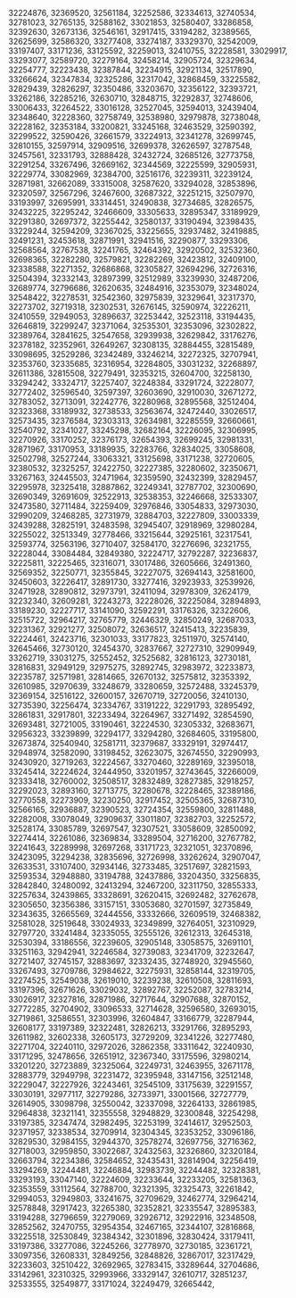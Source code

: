 32224876,
32369520,
32561184,
32252586,
32334613,
32740534,
32781023,
32765135,
32588162,
33021853,
32580407,
33286858,
32392630,
32673136,
32546161,
32917415,
33194282,
32389565,
32625699,
32586320,
33277408,
33274187,
33329370,
32542009,
33197407,
33171236,
33125592,
32259013,
32410755,
32228581,
33029917,
33293077,
32589720,
32279164,
32458214,
32905724,
32329634,
32254777,
32223438,
32387844,
32234915,
32921134,
32517890,
33266624,
32347834,
32325286,
32317042,
32868459,
33225582,
32829439,
32826297,
32350486,
33203670,
32356122,
32393721,
33262186,
32285216,
32630710,
32848715,
32292837,
32748606,
33006433,
32264522,
33016128,
32527045,
32594013,
32439404,
32348640,
32228360,
32758749,
32538980,
32979878,
32738048,
32228162,
32353184,
33200821,
33245168,
32463529,
32590392,
32299522,
32590426,
32661579,
33224913,
32341278,
32699745,
32810155,
32597914,
32909516,
32699378,
32626597,
32787548,
32457561,
32331793,
32888428,
32432724,
32685126,
32773758,
32291254,
33267496,
32669162,
32344569,
32225599,
32905931,
32229774,
33082969,
32384700,
32516176,
32239311,
32239124,
32871981,
32662089,
33315008,
32587620,
33294028,
32853896,
32320597,
32567296,
32467600,
32687322,
32251215,
32507970,
33193997,
32695991,
33314451,
32490838,
32734685,
32826575,
32432225,
32295242,
32466609,
33305633,
32895347,
33189929,
32291380,
32697372,
32255442,
32580137,
33190494,
32398435,
33229244,
32594209,
32367025,
33225655,
32937482,
32419885,
32491231,
32453618,
32871991,
32941516,
32290877,
33293306,
32568564,
32767538,
32241765,
32464392,
32920502,
32532360,
32698365,
32282280,
32579821,
32282269,
32423812,
32409100,
32338588,
32271352,
32686868,
32305827,
32694296,
32726316,
32504394,
32332143,
32897399,
32512989,
33239930,
32487206,
32689774,
32796686,
32620635,
32484916,
32353079,
32348024,
32548422,
32278531,
32542360,
32975839,
32329641,
32317370,
32273702,
32719318,
32302531,
32676145,
32590974,
32226211,
32410559,
32949053,
32896637,
32253442,
32523118,
33194435,
32646819,
32299247,
32371064,
32535301,
32353096,
32302822,
32389764,
32841625,
32547658,
32939938,
32629842,
33176276,
32378182,
32352961,
32649267,
32308135,
32884455,
32815489,
33098695,
32529286,
32342489,
33246214,
32272325,
32707941,
32353760,
32335685,
32316954,
32284805,
33031232,
32268897,
32611386,
32815508,
32279491,
32353215,
32604700,
32258130,
33294242,
33324717,
32257407,
32248384,
33291724,
32228077,
32772402,
32596540,
32597397,
32603690,
32910030,
32671272,
32783052,
32713091,
32242776,
32280968,
32895568,
32512404,
32323368,
33189932,
32738533,
32563674,
32472440,
33026517,
32573435,
32376584,
32303313,
32634981,
32285559,
32660661,
32540792,
32341027,
33245298,
32682164,
32226095,
32306995,
32270926,
33170252,
32376173,
32654393,
32699245,
32981331,
32871967,
33170953,
33189935,
32283766,
32834025,
33058608,
32502798,
32527244,
33063321,
33125698,
33171238,
32720605,
32380532,
32325257,
32422750,
32227385,
32280602,
32350671,
33267163,
32445503,
32471964,
32359590,
32432399,
32829457,
32295978,
32325418,
32887862,
32249341,
32787702,
32300690,
32690349,
32691609,
32522913,
32538353,
32246668,
32533307,
32473580,
32711484,
32259409,
32976846,
33054833,
32973030,
32990209,
32468285,
32731979,
32884703,
32227809,
33003339,
32439288,
32825191,
32483598,
32945407,
32918969,
32980284,
32255022,
32513349,
32778466,
33215644,
32925161,
32317541,
32593774,
32563196,
32710407,
32584170,
32276696,
32321755,
32228044,
33084484,
32849380,
32224717,
32792287,
32236837,
32225811,
32225465,
32316071,
33017486,
32605666,
32491360,
32569352,
32250771,
32355845,
32227075,
32694143,
32581600,
32450603,
32226417,
32891730,
33277416,
32923933,
32539926,
32471928,
32890812,
32973791,
32411094,
32978309,
32624179,
32232340,
32609281,
32243273,
32228026,
32225084,
32894893,
33189230,
32227717,
33141090,
32592291,
33176326,
32322606,
32515722,
32964217,
32765779,
32446329,
32850249,
32687033,
32231367,
32921277,
32508072,
32636517,
32415413,
32235839,
32224461,
32423716,
32301033,
33177823,
32511970,
32574140,
32645466,
32730120,
32454370,
32837667,
32727310,
32909949,
33262719,
33031275,
32552452,
32525682,
32816123,
32730181,
32816831,
32949129,
32975275,
32892745,
32983972,
32233873,
32235787,
32571981,
32814665,
32670132,
32575812,
32353392,
32610985,
32970639,
33248679,
33280659,
32572488,
33245379,
32369154,
32516122,
32600157,
32670719,
32720056,
32410130,
32735390,
32256474,
32334767,
33191222,
32291793,
32895492,
32861831,
32917801,
32233494,
32264967,
33271492,
32854590,
32693481,
32721005,
33190461,
32224530,
32305332,
32683671,
32956323,
33239899,
32294177,
33294280,
32684605,
33195800,
32673874,
32540940,
32581711,
32379687,
33329191,
32974417,
32948974,
32582090,
33198452,
32623075,
32674550,
32290993,
32430920,
32719263,
32224567,
33270460,
32289169,
32395018,
33245414,
32224624,
32444950,
33201957,
32743645,
32266009,
32333418,
32760002,
32508517,
32832489,
32827385,
32918257,
32292023,
32893160,
32713775,
32280678,
32228465,
32389186,
32770558,
32273909,
32230250,
32917452,
32505365,
32687310,
32566165,
32936887,
32390523,
32724354,
32559800,
32811488,
32282008,
33078049,
32909637,
33011807,
32382703,
32252572,
32528174,
33085789,
32697547,
32307521,
33058609,
32850092,
32274414,
32261086,
32369834,
33289504,
32716200,
32767782,
32241643,
32289998,
32697268,
33171723,
32321051,
32370896,
32423095,
32294238,
32835696,
32726998,
33262624,
32907047,
32633531,
33107400,
32934146,
32733485,
32517697,
32821593,
32593534,
32948880,
33194788,
32437886,
33204350,
33256835,
32842840,
32480092,
32413294,
32467200,
32311750,
32855333,
32257634,
32439865,
33328691,
32620415,
32692482,
32762678,
32305650,
32356386,
33157151,
33053680,
32701597,
32735849,
32343635,
32665569,
32444556,
33332666,
32609519,
32468382,
32581028,
32519648,
33024933,
32349899,
32764051,
32310929,
32797720,
33241484,
32335055,
32555126,
32612313,
32645318,
32530394,
33186556,
32239605,
32905148,
33058575,
32691101,
33251163,
32942941,
32246584,
32739083,
32341709,
32232647,
32721407,
32745157,
32883697,
32332435,
32748920,
32945560,
33267493,
32709786,
32984622,
32275931,
32858144,
32319705,
32274525,
32549038,
32619010,
32239238,
32610508,
32811693,
33197396,
32671626,
33029032,
32892767,
32252087,
32783214,
33026917,
32327816,
32871986,
32717644,
32907688,
32870152,
32772285,
32704902,
33096533,
32714628,
32596580,
32693015,
32719861,
32586551,
32303996,
32604847,
33166779,
32287944,
32608177,
33197389,
32322481,
32826213,
33291766,
32895293,
32611982,
32602338,
32605173,
32729209,
32341226,
32277480,
32271704,
32240110,
32972026,
32862358,
33311642,
32240930,
33171295,
32478656,
32651912,
32367340,
33175596,
32980214,
33201220,
32723889,
32325064,
32249731,
32463955,
32671178,
32883779,
32949798,
32231472,
32395948,
33147156,
32512148,
32229047,
32227926,
32243461,
32545109,
33175639,
32291557,
33030191,
32977117,
32279286,
32733971,
33001566,
32727779,
32614905,
33098798,
32550042,
32337098,
32264133,
32861985,
32964838,
32321141,
32355558,
32948829,
32300848,
32254298,
33197385,
32347474,
32982495,
32253199,
32414617,
32952503,
32371957,
32338534,
32709914,
32304345,
32353252,
33096186,
32829530,
32984155,
32944370,
32578274,
32697756,
32716362,
32718003,
32959850,
33022687,
32432563,
32326860,
32320184,
32663794,
32234386,
32584652,
32435431,
32814904,
32256419,
33294269,
32244481,
32246884,
32983739,
32244482,
32328381,
33293193,
33047140,
32224609,
32233644,
32233205,
32581363,
32353559,
33112564,
32788700,
32321395,
32325473,
32261842,
32994053,
32949803,
33241675,
32709629,
32462774,
32964214,
32578848,
32917423,
32265380,
32352821,
32335547,
32895383,
33194288,
32796659,
32279069,
32926712,
32922916,
32348508,
32852562,
32470755,
32954354,
32467165,
32344107,
32816868,
33225518,
32530849,
32384342,
32301896,
32830424,
33179411,
33197386,
33277086,
32245266,
32778970,
32730185,
32361721,
33097356,
32608331,
32849256,
32848826,
32867017,
32317429,
32233603,
32510422,
32692965,
32783415,
33289644,
32704686,
33142961,
32310325,
32993966,
33329147,
32610717,
32851237,
32533555,
32549877,
33171024,
32249479,
32665442,